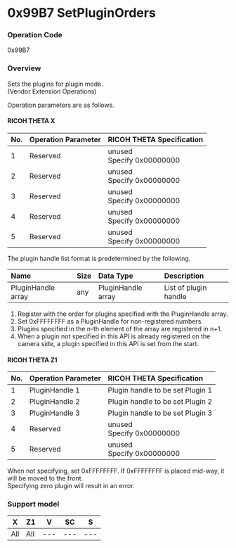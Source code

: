# 0x99B7 SetPluginOrders

### Operation Code

0x99B7

### Overview

Sets the plugins for plugin mode.  
(Vendor Extension Operations)

Operation parameters are as follows.

#### RICOH THETA X

| No. | Operation Parameter | RICOH THETA Specification |
|:--|:--|:--|
| 1 | Reserved | unused<br>Specify 0x00000000 |
| 2 | Reserved | unused<br>Specify 0x00000000 |
| 3 | Reserved | unused<br>Specify 0x00000000 |
| 4 | Reserved | unused<br>Specify 0x00000000 |
| 5 | Reserved | unused<br>Specify 0x00000000 |

The plugin handle list format is predetermined by the following.

| Name | Size | Data Type | Description |
|:--|:--|:--|:--|
| PluginHandle array | any | PluginHandle array | List of plugin handle |

1. Register with the order for plugins specified with the PluginHandle array.  
2. Set 0xFFFFFFFF as a PluginHandle for non-registered numbers. 
3. Plugins specified in the n-th element of the array are registered in n+1.  
4. When a plugin not specified in this API is already registered on the camera side, a plugin specified in this API is set from the start.


#### RICOH THETA Z1

| No. | Operation Parameter | RICOH THETA Specification |
|:--|:--|:--|
| 1 | PluginHandle 1 | Plugin handle to be set Plugin 1 |
| 2 | PluginHandle 2 | Plugin handle to be set Plugin 2 |
| 3 | PluginHandle 3 | Plugin handle to be set Plugin 3 |
| 4 | Reserved | unused<br>Specify 0x00000000 |
| 5 | Reserved | unused<br>Specify 0x00000000 |

When not specifying, set 0xFFFFFFFF. If 0xFFFFFFFF is placed mid-way, it will be moved to the front.  
Specifying zero plugin will result in an error.

### Support model

| X | Z1 | V | SC | S |
| --- | --- | --- | --- | --- |
| All | All | --- | --- | --- |
